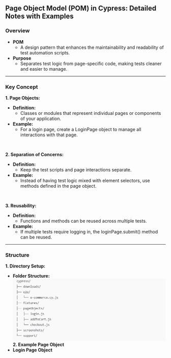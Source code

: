 ## Page Object Model (POM) in Cypress: Detailed Notes with Examples
### Overview
- **POM**
  - A design pattern that enhances the maintainability and readability of test automation scripts.
- **Purpose**
  - Separates test logic from page-specific code, making tests cleaner and easier to manage.
<hr>

### Key Concept
**1. Page Objects:**
- **Definition:**
  - Classes or modules that represent individual pages or components of your application.
- **Example:**
  - For a login page, create a LoginPage object to manage all interactions with that page.
<br>

**2. Separation of Concerns:**
- **Definition:**
  - Keep the test scripts and page interactions separate.
- **Example:**
  - Instead of having test logic mixed with element selectors, use methods defined in the page object.
<br>

**3. Reusability:**
- **Definition:**
  - Functions and methods can be reused across multiple tests.
- **Example:**
  - If multiple tests require logging in, the loginPage.submit() method can be reused.
 <hr>

 ### Structure
 **1. Directory Setup:**
 - **Folder Structure:**
    ![](https://github.com/rajneeshkumar1507/Cypress-Insights/blob/main/images/Screenshot%202024-10-28%20024423.png)
**2. Example Page Object**
- **Login Page Object**
 

